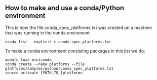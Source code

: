 ## How to make and use a conda/Python environment 
This is how the file conda_spec_platforms.txt was created on a machine that was running in the conda environemt
```
conda list --explicit > conda_spec_platforms.txt

```

To make a conda environment consisting packages in this list we do:
```
module load miniconda
conda create --name platforms --file platforms/samples/python/conda_spec_platforms.txt
source activate [PATH_TO_]platforms

```
